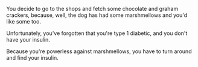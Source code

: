 You decide to go to the shops and fetch some chocolate 
and graham crackers, because, well, the dog has had some marshmellows 
and you'd like some too. 

Unfortunately, you've forgotten that you're 
type 1 diabetic, and you don't have your insulin. 

Because you're powerless against marshmellows, 
you have to turn around and find your insulin. 
